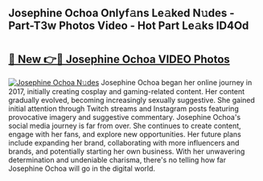 ## Josephine Ochoa Onlyf𝚊ns Le𝚊ked N𝚞des - Part-T3w Photos Video - Hot Part Le𝚊ks ID4Od

# <h2><a href="http://ab20172.deff.icu/?id=Josephine+Ochoa">🔗 New 👉🔴 Josephine Ochoa VIDEO Photos</a></h2>

[![Josephine Ochoa N𝚞des](https://i.imgur.com/rIISA9y.gif)](http://ab20172.deff.icu/?id=Josephine+Ochoa)
Josephine Ochoa began her online journey in 2017, initially creating cosplay and gaming-related content. Her content gradually evolved, becoming increasingly sexually suggestive. She gained initial attention through Twitch streams and Instagram posts featuring provocative imagery and suggestive commentary. Josephine Ochoa's social media journey is far from over. She continues to create content, engage with her fans, and explore new opportunities. Her future plans include expanding her brand, collaborating with more influencers and brands, and potentially starting her own business. With her unwavering determination and undeniable charisma, there's no telling how far Josephine Ochoa will go in the digital world.
